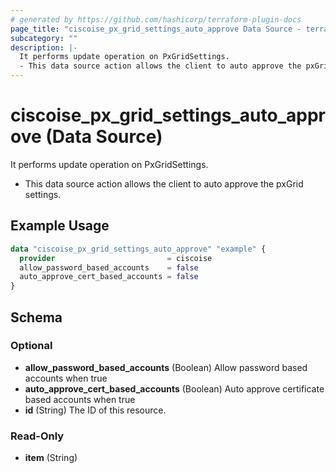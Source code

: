 ```yaml
---
# generated by https://github.com/hashicorp/terraform-plugin-docs
page_title: "ciscoise_px_grid_settings_auto_approve Data Source - terraform-provider-ciscoise"
subcategory: ""
description: |-
  It performs update operation on PxGridSettings.
  - This data source action allows the client to auto approve the pxGrid settings.
---
```


# ciscoise_px_grid_settings_auto_approve (Data Source)

It performs update operation on PxGridSettings.

- This data source action allows the client to auto approve the pxGrid settings.

## Example Usage

```terraform
data "ciscoise_px_grid_settings_auto_approve" "example" {
  provider                         = ciscoise
  allow_password_based_accounts    = false
  auto_approve_cert_based_accounts = false
}
```

<!-- schema generated by tfplugindocs -->
## Schema

### Optional

- **allow_password_based_accounts** (Boolean) Allow password based accounts when true
- **auto_approve_cert_based_accounts** (Boolean) Auto approve certificate based accounts when true
- **id** (String) The ID of this resource.

### Read-Only

- **item** (String)


